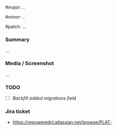 #major: ..

#minor: ..

#patch: ...

### Summary
...

### Media / Screenshot
...

### TODO
- [ ] _Backfill added migrations field_

### Jira ticket
- https://repowerednl.atlassian.net/browse/PLAT-
